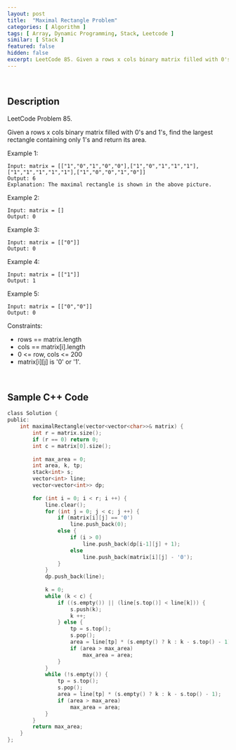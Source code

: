 ```yaml
---
layout: post
title:  "Maximal Rectangle Problem"
categories: [ Algorithm ]
tags: [ Array, Dynamic Programming, Stack, Leetcode ]
similar: [ Stack ]
featured: false
hidden: false
excerpt: LeetCode 85. Given a rows x cols binary matrix filled with 0's and 1's, find the largest rectangle containing only 1's and return its area.
---
```


<br />

## Description

LeetCode Problem 85. 

Given a rows x cols binary matrix filled with 0's and 1's, find the largest rectangle containing only 1's and return its area.

 

Example 1:
```
Input: matrix = [["1","0","1","0","0"],["1","0","1","1","1"],["1","1","1","1","1"],["1","0","0","1","0"]]
Output: 6
Explanation: The maximal rectangle is shown in the above picture.
```

Example 2:
```
Input: matrix = []
Output: 0
```

Example 3:
```
Input: matrix = [["0"]]
Output: 0
```

Example 4:
```
Input: matrix = [["1"]]
Output: 1
```

Example 5:
```
Input: matrix = [["0","0"]]
Output: 0
```

Constraints:

* rows == matrix.length
* cols == matrix[i].length
* 0 <= row, cols <= 200
* matrix[i][j] is '0' or '1'.

<br />

## Sample C++ Code


```c
class Solution {
public:
    int maximalRectangle(vector<vector<char>>& matrix) {
        int r = matrix.size();
        if (r == 0) return 0;
        int c = matrix[0].size();
        
        int max_area = 0;
        int area, k, tp;
        stack<int> s;
        vector<int> line;
        vector<vector<int>> dp;
        
        for (int i = 0; i < r; i ++) {
            line.clear();
            for (int j = 0; j < c; j ++) {
                if (matrix[i][j] == '0')
                    line.push_back(0);
                else {
                    if (i > 0)
                        line.push_back(dp[i-1][j] + 1);
                    else 
                        line.push_back(matrix[i][j] - '0');
                }
            }   
            dp.push_back(line);
            
            k = 0;
            while (k < c) {
                if ((s.empty()) || (line[s.top()] < line[k])) {
                    s.push(k);
                    k ++;
                } else {
                    tp = s.top();
                    s.pop();
                    area = line[tp] * (s.empty() ? k : k - s.top() - 1);
                    if (area > max_area)
                        max_area = area;
                }
            }
            while (!s.empty()) {
                tp = s.top();
                s.pop();
                area = line[tp] * (s.empty() ? k : k - s.top() - 1);
                if (area > max_area)
                    max_area = area;
            }
        }
        return max_area;
    }
};
```
